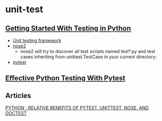 # unit-test

## [Getting Started With Testing in Python](https://realpython.com/python-testing/)




* [Unit testing framework](https://docs.python.org/3/library/unittest.html)
* [nose2](https://docs.nose2.io/en/latest/)
  * nose2 will try to discover all test scripts named test*.py and test cases inheriting from unittest.TestCase in your current directory:
* [pytest](https://docs.pytest.org/en/latest/)


## [Effective Python Testing With Pytest](https://realpython.com/pytest-python-testing/)

## Articles

[PYTHON : RELATIVE BENEFITS OF PYTEST, UNITTEST, NOSE, AND DOCTEST](http://www.rohitschauhan.com/index.php/2018/07/05/python-relative-benefits-of-pytest-unittest-nose-and-doctest/)